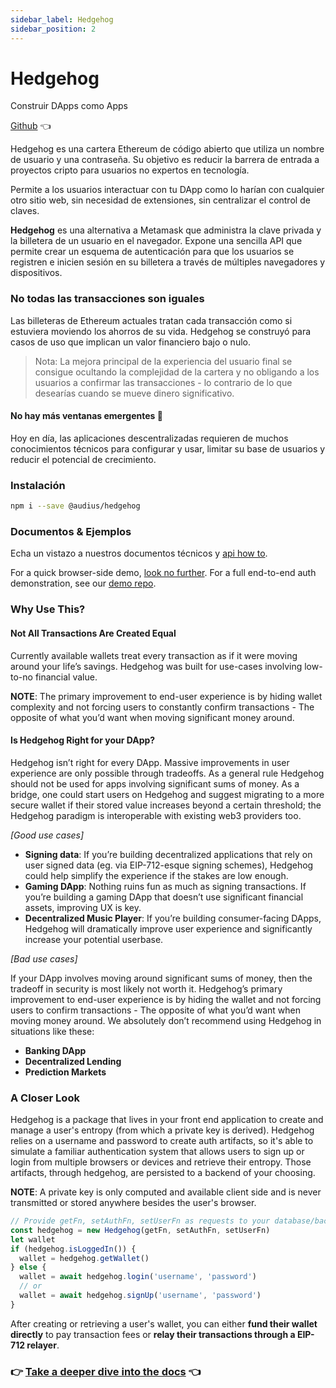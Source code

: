 ```yaml
---
sidebar_label: Hedgehog
sidebar_position: 2
---
```


# Hedgehog

Construir DApps como Apps

[Github](https://github.com/AudiusProject/hedgehog) 👈

Hedgehog es una cartera Ethereum de código abierto que utiliza un nombre de usuario y una contraseña. Su objetivo es reducir la barrera de entrada a proyectos cripto para usuarios no expertos en tecnología.

Permite a los usuarios interactuar con tu DApp como lo harían con cualquier otro sitio web, sin necesidad de extensiones, sin centralizar el control de claves.

**Hedgehog** es una alternativa a Metamask que administra la clave privada y la billetera de un usuario en el navegador. Expone una sencilla API que permite crear un esquema de autenticación para que los usuarios se registren e inicien sesión en su billetera a través de múltiples navegadores y dispositivos.

### No todas las transacciones son iguales

Las billeteras de Ethereum actuales tratan cada transacción como si estuviera moviendo los ahorros de su vida. Hedgehog se construyó para casos de uso que implican un valor financiero bajo o nulo.

> Nota: La mejora principal de la experiencia del usuario final se consigue ocultando la complejidad de la cartera y no obligando a los usuarios a confirmar las transacciones - lo contrario de lo que desearías cuando se mueve dinero significativo.

#### No hay más ventanas emergentes 🦊

Hoy en día, las aplicaciones descentralizadas requieren de muchos conocimientos técnicos para configurar y usar, limitar su base de usuarios y reducir el potencial de crecimiento.

### Instalación

```bash
npm i --save @audius/hedgehog
```

### Documentos & Ejemplos

Echa un vistazo a nuestros documentos técnicos [](http://audiusproject.github.io/hedgehog-docs) y [api how to](http://audiusproject.github.io/hedgehog-docs#how-to).

For a quick browser-side demo, [look no further](https://codesandbox.io/embed/pp9zzv2n00). For a full end-to-end auth demonstration, see our [demo repo](https://github.com/AudiusProject/audius-hedgehog-demo).

### Why Use This?

#### Not All Transactions Are Created Equal

Currently available wallets treat every transaction as if it were moving around your life’s savings. Hedgehog was built for use-cases involving low-to-no financial value.

**NOTE**: The primary improvement to end-user experience is by hiding wallet complexity and not forcing users to constantly confirm transactions - The opposite of what you’d want when moving significant money around.

#### Is Hedgehog Right for your DApp?

Hedgehog isn’t right for every DApp. Massive improvements in user experience are only possible through tradeoffs. As a general rule Hedgehog should not be used for apps involving significant sums of money. As a bridge, one could start users on Hedgehog and suggest migrating to a more secure wallet if their stored value increases beyond a certain threshold; the Hedgehog paradigm is interoperable with existing web3 providers too.

_\[Good use cases\]_

* **Signing data**: If you’re building decentralized applications that rely on user signed data \(eg. via EIP-712-esque signing schemes\), Hedgehog could help simplify the experience if the stakes are low enough.
* **Gaming DApp**: Nothing ruins fun as much as signing transactions. If you’re building a gaming DApp that doesn’t use significant financial assets, improving UX is key.
* **Decentralized Music Player**: If you’re building consumer-facing DApps, Hedgehog will dramatically improve user experience and significantly increase your potential userbase.

_\[Bad use cases\]_

If your DApp involves moving around significant sums of money, then the tradeoff in security is most likely not worth it. Hedgehog’s primary improvement to end-user experience is by hiding the wallet and not forcing users to confirm transactions - The opposite of what you’d want when moving money around. We absolutely don’t recommend using Hedgehog in situations like these:

* **Banking DApp**
* **Decentralized Lending**
* **Prediction Markets**

### A Closer Look

Hedgehog is a package that lives in your front end application to create and manage a user's entropy \(from which a private key is derived\). Hedgehog relies on a username and password to create auth artifacts, so it's able to simulate a familiar authentication system that allows users to sign up or login from multiple browsers or devices and retrieve their entropy. Those artifacts, through hedgehog, are persisted to a backend of your choosing.

**NOTE**: A private key is only computed and available client side and is never transmitted or stored anywhere besides the user's browser.

```javascript
// Provide getFn, setAuthFn, setUserFn as requests to your database/backend service (more details in docs).
const hedgehog = new Hedgehog(getFn, setAuthFn, setUserFn)
let wallet
if (hedgehog.isLoggedIn()) {
  wallet = hedgehog.getWallet()
} else {
  wallet = await hedgehog.login('username', 'password')
  // or
  wallet = await hedgehog.signUp('username', 'password')
}
```

After creating or retrieving a user's wallet, you can either **fund their wallet directly** to pay transaction fees or **relay their transactions through a EIP-712 relayer**.


### 👉 [Take a deeper dive into the docs](https://audiusproject.github.io/hedgehog-docs/#installation) 👈
